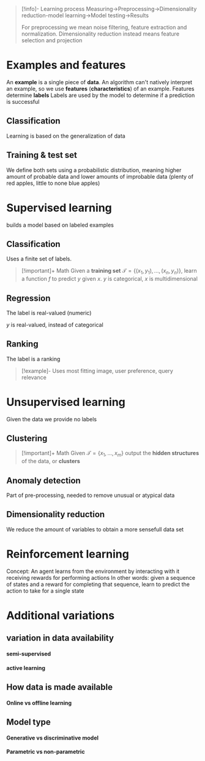 
> [!info]-  Learning process
>Measuring->Preprocessing->Dimensionality reduction-model learning->Model testing->Results
>
> For preprocessing we mean noise filtering, feature extraction and normalization. Dimensionality reduction instead means feature selection and projection

# Examples and features
An **example** is a single piece of **data**. An algorithm can't natively interpret an example, so we use **features** (**characteristics**) of an example. Features determine **labels**
Labels are used by the model to determine if a prediction is successful
## Classification
Learning is based on the generalization of data

## Training & test set
We define both sets using a probabilistic distribution, meaning higher amount of probable data and lower amounts of improbable data (plenty of red apples, little to none blue apples)

# Supervised learning
builds a model based on labeled examples
## Classification
Uses a finite set of labels. 

> [!important]+ Math
> Given a **training set** $\mathcal{T}=\{(x_1,y_1),...,(x_n,y_n)\}$, learn a function $f$ to predict $y$ given $x$. $y$ is categorical, $x$ is multidimensional

## Regression
The label is real-valued (numeric)

$y$ is real-valued, instead of categorical

## Ranking
The label is a ranking

> [!example]- Uses
> most fitting image, user preference, query relevance


# Unsupervised learning
Given the data we provide no labels

## Clustering

> [!important]+ Math
> Given $\mathcal{T}=\{x_1,...,x_m\}$ output the **hidden structures** of the data, or **clusters**

## Anomaly detection
Part of pre-processing, needed to remove unusual or atypical data

## Dimensionality reduction
We reduce the amount of variables to obtain a more sensefull data set

# Reinforcement learning
Concept: An agent learns from the environment by interacting with it receiving rewards for performing actions
In other words: given a sequence of states and a reward for completing that sequence, learn to predict the action to take for a single state

# Additional variations
## variation in data availability
#### semi-supervised
#### active learning
## How data is made available
#### Online vs offline learning
## Model type
#### Generative vs discriminative model
#### Parametric vs non-parametric

